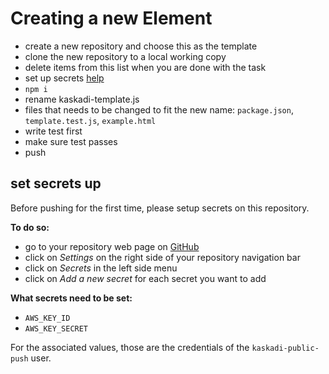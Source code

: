 # Creating a new Element

- create a new repository and choose this as the template
- clone the new repository to a local working copy
- delete items from this list when you are done with the task
- set up secrets [help](#set-secrets-up)
- `npm i`
- rename kaskadi-template.js
- files that needs to be changed to fit the new name: `package.json`, `template.test.js`, `example.html`
- write test first
- make sure test passes
- push


## set secrets up

Before pushing for the first time, please setup secrets on this repository.

**To do so:**
- go to your repository web page on [GitHub](https://github.com/)
- click on _Settings_ on the right side of your repository navigation bar
- click on _Secrets_ in the left side menu
- click on _Add a new secret_ for each secret you want to add

**What secrets need to be set:**
- `AWS_KEY_ID`
- `AWS_KEY_SECRET`

For the associated values, those are the credentials of the `kaskadi-public-push` user.
